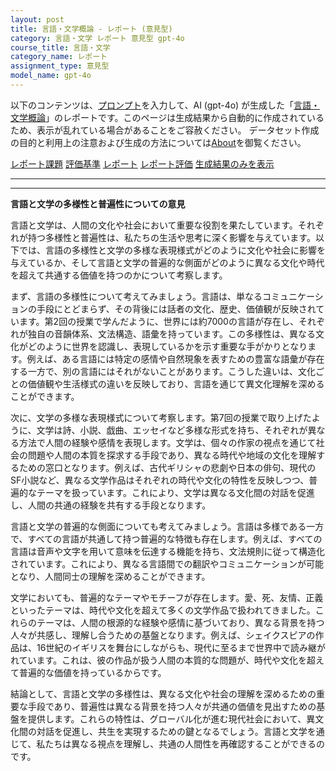 ```yaml
---
layout: post
title: 言語・文学概論 - レポート (意見型)
category: 言語・文学 レポート 意見型 gpt-4o
course_title: 言語・文学
category_name: レポート
assignment_type: 意見型
model_name: gpt-4o
---
```


以下のコンテンツは、[プロンプト](http://127.0.0.1:8000/generated/言語・文学/gpt-4o/prompt_レポート-意見型.md)を入力して、AI (gpt-4o) が生成した「[言語・文学概論](/contents/言語・文学/)」のレポートです。このページは生成結果から自動的に作成されているため、表示が乱れている場合があることをご容赦ください。
データセット作成の目的と利用上の注意および生成の方法については[About](/About)を御覧ください。

[レポート課題](../レポート課題-意見型)
[評価基準](../評価基準-意見型)
[レポート](../レポート-意見型)
[レポート評価](../レポート評価-意見型)
[生成結果のみを表示](http://127.0.0.1:8000/generated/言語・文学/gpt-4o/レポート-意見型.md)
  

***
***
  
**言語と文学の多様性と普遍性についての意見**

言語と文学は、人間の文化や社会において重要な役割を果たしています。それぞれが持つ多様性と普遍性は、私たちの生活や思考に深く影響を与えています。以下では、言語の多様性と文学の多様な表現様式がどのように文化や社会に影響を与えているか、そして言語と文学の普遍的な側面がどのように異なる文化や時代を超えて共通する価値を持つのかについて考察します。

まず、言語の多様性について考えてみましょう。言語は、単なるコミュニケーションの手段にとどまらず、その背後には話者の文化、歴史、価値観が反映されています。第2回の授業で学んだように、世界には約7000の言語が存在し、それぞれが独自の音韻体系、文法構造、語彙を持っています。この多様性は、異なる文化がどのように世界を認識し、表現しているかを示す重要な手がかりとなります。例えば、ある言語には特定の感情や自然現象を表すための豊富な語彙が存在する一方で、別の言語にはそれがないことがあります。こうした違いは、文化ごとの価値観や生活様式の違いを反映しており、言語を通じて異文化理解を深めることができます。

次に、文学の多様な表現様式について考察します。第7回の授業で取り上げたように、文学は詩、小説、戯曲、エッセイなど多様な形式を持ち、それぞれが異なる方法で人間の経験や感情を表現します。文学は、個々の作家の視点を通じて社会の問題や人間の本質を探求する手段であり、異なる時代や地域の文化を理解するための窓口となります。例えば、古代ギリシャの悲劇や日本の俳句、現代のSF小説など、異なる文学作品はそれぞれの時代や文化の特性を反映しつつ、普遍的なテーマを扱っています。これにより、文学は異なる文化間の対話を促進し、人間の共通の経験を共有する手段となります。

言語と文学の普遍的な側面についても考えてみましょう。言語は多様である一方で、すべての言語が共通して持つ普遍的な特徴も存在します。例えば、すべての言語は音声や文字を用いて意味を伝達する機能を持ち、文法規則に従って構造化されています。これにより、異なる言語間での翻訳やコミュニケーションが可能となり、人間同士の理解を深めることができます。

文学においても、普遍的なテーマやモチーフが存在します。愛、死、友情、正義といったテーマは、時代や文化を超えて多くの文学作品で扱われてきました。これらのテーマは、人間の根源的な経験や感情に基づいており、異なる背景を持つ人々が共感し、理解し合うための基盤となります。例えば、シェイクスピアの作品は、16世紀のイギリスを舞台にしながらも、現代に至るまで世界中で読み継がれています。これは、彼の作品が扱う人間の本質的な問題が、時代や文化を超えて普遍的な価値を持っているからです。

結論として、言語と文学の多様性は、異なる文化や社会の理解を深めるための重要な手段であり、普遍性は異なる背景を持つ人々が共通の価値を見出すための基盤を提供します。これらの特性は、グローバル化が進む現代社会において、異文化間の対話を促進し、共生を実現するための鍵となるでしょう。言語と文学を通じて、私たちは異なる視点を理解し、共通の人間性を再確認することができるのです。
